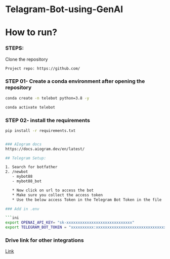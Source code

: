 # Telagram-Bot-using-GenAI


# How to run?
### STEPS:

Clone the repository

```bash
Project repo: https://github.com/
```
### STEP 01- Create a conda environment after opening the repository

```bash
conda create -n telebot python=3.8 -y
```

```bash
conda activate telebot
```


### STEP 02- install the requirements
```bash
pip install -r requirements.txt


### AIogram docs
https://docs.aiogram.dev/en/latest/

## Telegram Setup:

1. Search for botfather
2. /newbot
   - mybot88
   - mybot88_bot

   * Now click on url to access the bot
   * Make sure you collect the access token
   * Use the below access Token in the Telegram Bot Token in the file 

### Add in .env

```ini
export OPENAI_API_KEY= "sk-xxxxxxxxxxxxxxxxxxxxxxxxxxxxx"
export TELEGRAM_BOT_TOKEN = "xxxxxxxxxx:xxxxxxxxxxxxxxxxxxxxxxxxxxxxxxxxxxx"
```


### Drive link for other integrations

[Link](https://drive.google.com/drive/folders/1JlvnNZczhDtwaypRavkiZjvxOnKp7bsW?usp=sharing)



